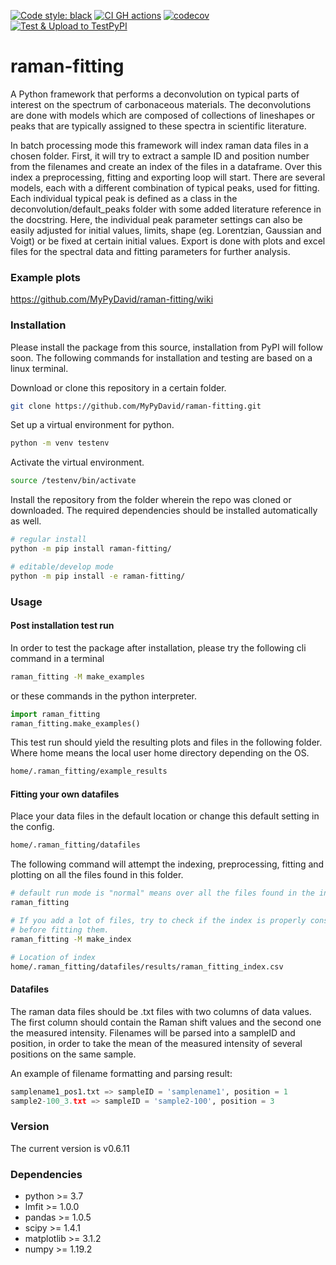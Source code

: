 [![Code style: black](https://img.shields.io/badge/code%20style-black-000000.svg)](https://github.com/psf/black) 
[![CI GH actions](https://github.com/MyPyDavid/raman-fitting/actions/workflows/build-test-codecov.yml/badge.svg)](https://github.com/MyPyDavid/raman-fitting/actions/workflows/build-test-codecov.yml) 
[![codecov](https://codecov.io/gh/MyPyDavid/raman-fitting/branch/main/graph/badge.svg?token=II9JZAODJY)](https://codecov.io/gh/MyPyDavid/raman-fitting) 
[![Test & Upload to TestPyPI](https://github.com/MyPyDavid/raman-fitting/actions/workflows/upload-to-testpypi.yml/badge.svg)](https://github.com/MyPyDavid/raman-fitting/actions/workflows/upload-to-testpypi.yml)


# raman-fitting
 A Python framework that performs a deconvolution on typical parts of interest on the spectrum of carbonaceous materials.
 The deconvolutions are done with models which are composed of collections of lineshapes or peaks that are typically assigned to these spectra in scientific literature.




In batch processing mode this framework will index raman data files in a chosen folder.
First, it will try to extract a sample ID and position number from the filenames and create an index of the files in a dataframe. Over this index a preprocessing, fitting and exporting loop will start.
There are several models, each with a different combination of typical peaks, used for fitting. Each individual typical peak is defined as a class in the deconvolution/default_peaks folder with some added literature reference in the docstring. Here, the individual peak parameter settings can also be easily adjusted for initial values, limits, shape (eg. Lorentzian, Gaussian and Voigt) or be fixed at certain initial values.
Export is done with plots and excel files for the spectral data and fitting parameters for further analysis.


### Example plots

https://github.com/MyPyDavid/raman-fitting/wiki


### Installation

Please install the package from this source, installation from PyPI will follow soon.
The following commands for installation and testing are based on a linux terminal.

Download or clone this repository in a certain folder.
``` bash
git clone https://github.com/MyPyDavid/raman-fitting.git
```
Set up a virtual environment for python.
``` bash
python -m venv testenv
```
Activate the virtual environment.
``` bash
source /testenv/bin/activate
```
Install the repository from the folder wherein the repo was cloned or downloaded.
The required dependencies should be installed automatically as well.
``` bash
# regular install
python -m pip install raman-fitting/

# editable/develop mode
python -m pip install -e raman-fitting/
```

### Usage

#### Post installation test run 

In order to test the package after installation, please try the following cli command in a terminal
``` bash
raman_fitting -M make_examples
```
or these commands in the python interpreter.
``` python
import raman_fitting
raman_fitting.make_examples()
```
This test run should yield the resulting plots and files in the following folder. Where home means the local user home directory depending on the OS.
``` bash
home/.raman_fitting/example_results
```

#### Fitting your own datafiles
Place your data files in the default location or change this default setting in the config.
``` bash
home/.raman_fitting/datafiles
```
The following command will attempt the indexing, preprocessing, fitting and plotting on all the files found in this folder.
``` bash
# default run mode is "normal" means over all the files found in the index
raman_fitting

# If you add a lot of files, try to check if the index is properly constructed
# before fitting them.
raman_fitting -M make_index 

# Location of index
home/.raman_fitting/datafiles/results/raman_fitting_index.csv
```

#### Datafiles

The raman data files should be .txt files with two columns of data values.
The first column should contain the Raman shift values and the second one the measured intensity.
Filenames will be parsed into a sampleID and position, in order to take the mean of the measured intensity 
of several positions on the same sample.

An example of filename formatting and parsing result:
``` python
samplename1_pos1.txt => sampleID = 'samplename1', position = 1
sample2-100_3.txt => sampleID = 'sample2-100', position = 3
```
### Version

The current version is v0.6.11

### Dependencies

- python >= 3.7
- lmfit >= 1.0.0
- pandas >= 1.0.5
- scipy >= 1.4.1
- matplotlib >= 3.1.2
- numpy >= 1.19.2
